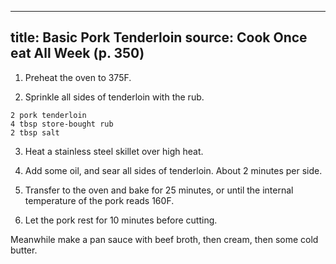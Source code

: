 
---
title: Basic Pork Tenderloin
source: Cook Once eat All Week (p. 350)
---

1) Preheat the oven to 375F.

2) Sprinkle all sides of tenderloin with the rub.

```
2 pork tenderloin
4 tbsp store-bought rub
2 tbsp salt
```

3) Heat a stainless steel skillet over high heat.

4) Add some oil, and sear all sides of tenderloin. About 2 minutes per side.

5) Transfer to the oven and bake for 25 minutes, or until the internal temperature of the pork reads 160F.

6) Let the pork rest for 10 minutes before cutting.

Meanwhile make a pan sauce with beef broth, then cream, then some cold butter.

